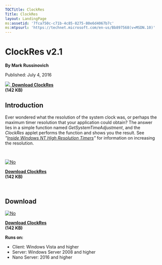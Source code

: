 ```yaml
--- 
TOCTitle: ClockRes
Title: ClockRes
layout: LandingPage
ms:assetid: '7fca750c-c71b-4c85-8275-80e6d4067b7c'
ms:mtpsurl: 'https://technet.microsoft.com/en-us/Bb897568(v=MSDN.10)'
---
```


ClockRes v2.1
=============

**By Mark Russinovich**

Published: July 4, 2016

**[![](/media/landing/sysinternals/download_sm.png)
 Download
ClockRes](https://download.sysinternals.com/files/clockres.zip)  
(142 KB)**


## Introduction

Ever wondered what the resolution of the system clock was, or perhaps
the maximum timer resolution that your application could obtain? The
answer lies in a simple function named *GetSystemTimeAdjustment*, and
the *ClockRes* applet performs the function and shows you the result.
See *"[Inside Windows NT High Resolution
Timers](https://technet.microsoft.com/10da6183-5bd1-4230-bcd8-624281876a67)"*
for information on increasing the resolution.

 

[![No](/media/landing/sysinternals/download_sm.png "Download")
](https://download.sysinternals.com/files/clockres.zip)

[**Download ClockRes**  
](https://download.sysinternals.com/files/clockres.zip)**(142 KB)**

 


<div class="RightAdRail">

<div>


## Download

  

[![No](/media/landing/sysinternals/download_sm.png "Download")
](https://download.sysinternals.com/files/clockres.zip)

[**Download ClockRes**  
](https://download.sysinternals.com/files/clockres.zip)**(142 KB)**

**Runs on:**

-   Client: Windows Vista and higher
-   Server: Windows Server 2008 and higher
-   Nano Server: 2016 and higher



